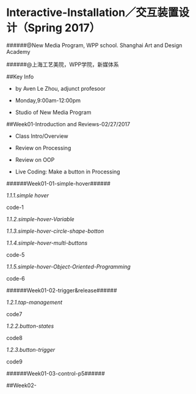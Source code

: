# **Interactive-Installation／交互装置设计（Spring 2017**）
######@New Media Program, WPP school. Shanghai Art and Design Academy

######@上海工艺美院，WPP学院，新媒体系

##Key Info
- by Aven Le Zhou, adjunct profesoor

- Monday,9:00am-12:00pm

- Studio of New Media Program

##Week01-Introduction and Reviews-02/27/2017

- Class Intro/Overview

- Review on Processing

- Review on OOP

- Live Coding: Make a button in Processing

######Week01-01-simple-hover######

*1.1.1.simple hover*

code-1

*1.1.2.simple-hover-Variable*

<script src="https://gist.github.com/aaaven/7e46b8c842963d8d267bc9626c866804.js"></script>

<script src="https://gist.github.com/aaaven/ad3e6a9902befb1ab47be66df2959f61.js"></script>

*1.1.3.simple-hover-circle-shape-botton*

<script src="https://gist.github.com/aaaven/9ca7b5e84e2579ce6bf9c5c1e1e804bd.js"></script>

*1.1.4.simple-hover-multi-buttons*

code-5

*1.1.5.simple-hover-Object-Oriented-Programming*

code-6

######Week01-02-trigger&release######

*1.2.1.tap-management*

code7

*1.2.2.button-states*

code8

*1.2.3.button-trigger*

code9

######Week01-03-control-p5######









##Week02-
